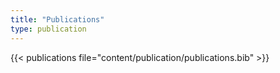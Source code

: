 ```yaml
---
title: "Publications"
type: publication
---
```


{{< publications file="content/publication/publications.bib" >}}